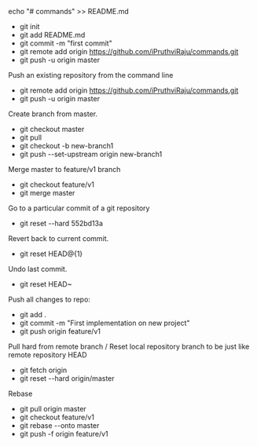 echo "# commands" >> README.md
- git init
- git add README.md
- git commit -m "first commit"
- git remote add origin https://github.com/iPruthviRaju/commands.git
- git push -u origin master

Push an existing repository from the command line

- git remote add origin https://github.com/iPruthviRaju/commands.git
- git push -u origin master

Create branch from master.
- git checkout master
- git pull
- git checkout -b new-branch1
- git push --set-upstream origin new-branch1

Merge master to feature/v1 branch
- git checkout feature/v1
- git merge master

Go to a particular commit of a git repository
- git reset --hard 552bd13a

Revert back to current commit.
- git reset HEAD@{1}

Undo last commit.
- git reset HEAD~

Push all changes to repo:
- git add .
- git commit -m "First implementation on new project"
- git push origin feature/v1

Pull hard from remote branch / Reset local repository branch to be just like remote repository HEAD
- git fetch origin
- git reset --hard origin/master

Rebase
- git pull origin master
- git checkout feature/v1
- git rebase --onto master
- git push -f origin feature/v1

